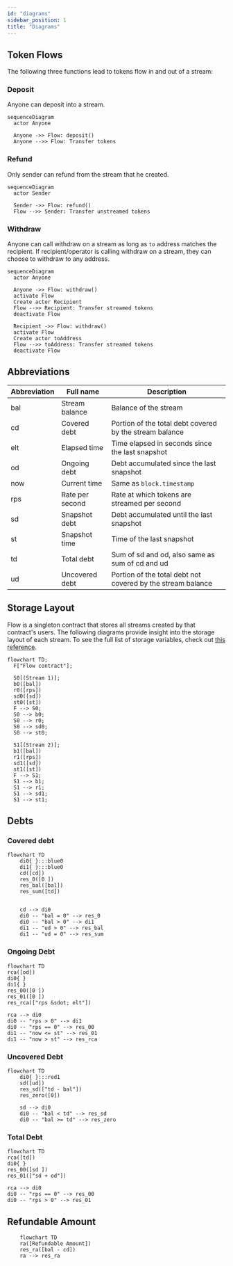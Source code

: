 ```yaml
---
id: "diagrams"
sidebar_position: 1
title: "Diagrams"
---
```


## Token Flows

The following three functions lead to tokens flow in and out of a stream:

### Deposit

Anyone can deposit into a stream.

```mermaid
sequenceDiagram
  actor Anyone

  Anyone ->> Flow: deposit()
  Anyone -->> Flow: Transfer tokens
```

### Refund

Only sender can refund from the stream that he created.

```mermaid
sequenceDiagram
  actor Sender

  Sender ->> Flow: refund()
  Flow -->> Sender: Transfer unstreamed tokens
```

### Withdraw

Anyone can call withdraw on a stream as long as `to` address matches the recipient. If recipient/operator is calling
withdraw on a stream, they can choose to withdraw to any address.

```mermaid
sequenceDiagram
  actor Anyone

  Anyone ->> Flow: withdraw()
  activate Flow
  Create actor Recipient
  Flow -->> Recipient: Transfer streamed tokens
  deactivate Flow

  Recipient ->> Flow: withdraw()
  activate Flow
  Create actor toAddress
  Flow -->> toAddress: Transfer streamed tokens
  deactivate Flow
```

## Abbreviations

| Abbreviation | Full name       | Description                                                 |
| ------------ | --------------- | ----------------------------------------------------------- |
| bal          | Stream balance  | Balance of the stream                                       |
| cd           | Covered debt    | Portion of the total debt covered by the stream balance     |
| elt          | Elapsed time    | Time elapsed in seconds since the last snapshot             |
| od           | Ongoing debt    | Debt accumulated since the last snapshot                    |
| now          | Current time    | Same as `block.timestamp`                                   |
| rps          | Rate per second | Rate at which tokens are streamed per second                |
| sd           | Snapshot debt   | Debt accumulated until the last snapshot                    |
| st           | Snapshot time   | Time of the last snapshot                                   |
| td           | Total debt      | Sum of sd and od, also same as sum of cd and ud             |
| ud           | Uncovered debt  | Portion of the total debt not covered by the stream balance |

## Storage Layout

Flow is a singleton contract that stores all streams created by that contract's users. The following diagrams provide
insight into the storage layout of each stream. To see the full list of storage variables, check out
[this reference](/reference/flow/contracts/types/library.Flow#structs).

```mermaid
flowchart TD;
  F["Flow contract"];

  S0[(Stream 1)];
  b0([bal])
  r0([rps])
  sd0([sd])
  st0([st])
  F --> S0;
  S0 --> b0;
  S0 --> r0;
  S0 --> sd0;
  S0 --> st0;

  S1[(Stream 2)];
  b1([bal])
  r1([rps])
  sd1([sd])
  st1([st])
  F --> S1;
  S1 --> b1;
  S1 --> r1;
  S1 --> sd1;
  S1 --> st1;
```

## Debts

### Covered debt

```mermaid
flowchart TD
    di0{ }:::blue0
    di1{ }:::blue0
    cd([cd])
    res_0([0 ])
    res_bal([bal])
    res_sum([td])


    cd --> di0
    di0 -- "bal = 0" --> res_0
    di0 -- "bal > 0" --> di1
    di1 -- "ud > 0" --> res_bal
    di1 -- "ud = 0" --> res_sum
```

### Ongoing Debt

```mermaid
flowchart TD
rca([od])
di0{ }
di1{ }
res_00([0 ])
res_01([0 ])
res_rca(["rps &sdot; elt"])

rca --> di0
di0 -- "rps > 0" --> di1
di0 -- "rps == 0" --> res_00
di1 -- "now <= st" --> res_01
di1 -- "now > st" --> res_rca
```

### Uncovered Debt

```mermaid
flowchart TD
    di0{ }:::red1
    sd([ud])
    res_sd(["td - bal"])
    res_zero([0])

    sd --> di0
    di0 -- "bal < td" --> res_sd
    di0 -- "bal >= td" --> res_zero
```

### Total Debt

```mermaid
flowchart TD
rca([td])
di0{ }
res_00([sd ])
res_01(["sd + od"])

rca --> di0
di0 -- "rps == 0" --> res_00
di0 -- "rps > 0" --> res_01
```

## Refundable Amount

```mermaid
    flowchart TD
    ra([Refundable Amount])
    res_ra([bal - cd])
    ra --> res_ra
```
